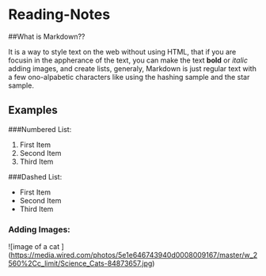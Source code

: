# Reading-Notes

##What is Markdown??

It is a way to style text on the web without using HTML, that if you are focusin in the appherance of the text, you can make the text **bold** or *italic* adding images, and create lists, generaly, Markdown is just regular text with a few ono-alpabetic characters like using the hashing sample and the star sample.

## Examples
###Numbered List:

1. First Item
2. Second Item
3. Third Item

###Dashed List:

- First Item
- Second Item
- Third Item

### Adding Images:

![image of a cat ] (https://media.wired.com/photos/5e1e646743940d0008009167/master/w_2560%2Cc_limit/Science_Cats-84873657.jpg)
